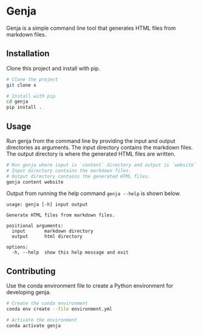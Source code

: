 # Genja

Genja is a simple command line tool that generates HTML files from markdown files.

## Installation

Clone this project and install with pip.

```bash
# Clone the project
git clone x

# Install with pip
cd genja
pip install .
```

## Usage

Run genja from the command line by providing the input and output directories as arguments. The input directory contains the markdown files. The output directory is where the generated HTML files are written.

```bash
# Run genja where input is `content` directory and output is `website` directory.
# Input directory contains the markdown files.
# Output directory contains the generated HTML files.
genja content website
```

Output from running the help command `genja --help` is shown below.

```
usage: genja [-h] input output

Generate HTML files from markdown files.

positional arguments:
  input       markdown directory
  output      html directory

options:
  -h, --help  show this help message and exit
```

## Contributing

Use the conda environment file to create a Python environment for developing genja.

```bash
# Create the conda environment
conda env create --file environment.yml

# Activate the environment
conda activate genja
```
